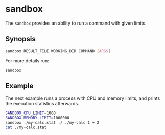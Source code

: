 # sandbox

The `sandbox` provides an ability to run a command with given limits.

## Synopsis

```sh
sandbox RESULT_FILE WORKING_DIR COMMAND [ARGS]
```

For more details run:

```sh
sandbox
```

## Example

The next example runs a process with CPU and memory limits, and prints the execution statistics afterwards.

```sh
SANDBOX_CPU_LIMIT=1000
SANDBOX_MEMORY_LIMIT=1000000
sandbox ./my-calc.stat ./ ./my-calc 1 + 2
cat ./my-calc.stat
```

